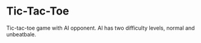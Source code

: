 # Tic-Tac-Toe
Tic-tac-toe game with AI opponent. AI has two difficulty levels, normal and unbeatbale.
